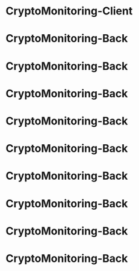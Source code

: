# CryptoMonitoring-Client
# CryptoMonitoring-Back
# CryptoMonitoring-Back
# CryptoMonitoring-Back
# CryptoMonitoring-Back
# CryptoMonitoring-Back
# CryptoMonitoring-Back
# CryptoMonitoring-Back
# CryptoMonitoring-Back
# CryptoMonitoring-Back
